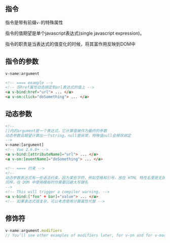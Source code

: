 
## 指令
指令是带有前缀`v-`的特殊属性

指令的值期望是单个javascript表达式(single javascript expression)。

指令的职责是当表达式的值变化的时候，将其富作用反映到DOM中

## 指令的参数
```html
v-name:argument

<!-- ==== example -->
<!-- 将href属性动态绑定到url表达式的值上 -->
<a v-bind:href="url"> ... </a>
<a v-on:click="doSomething"> ... </a>

```
## 动态参数
```html
<!-- 
[]内的argument是一个表达式，它计算值被作为最终的参数
动态参数会期望计算出一个string，null是异常，特殊值null会移除绑定
-->
v-name:[argument]
<!-- Vue 2.6.0+ -->
<a v-bind:[attributeName]="url"> ... </a>
<a v-on:[eventName]="doSomething"> ... </a>

<!-- ==== 约束 -->
<!-- 
动态参数表达式有一些语法约束，因为某些字符，例如空格和引号，放在 HTML 特性名里是无效的。
同样，在 DOM 中使用模板时你需要回避大写键名 
-->
<!-- This will trigger a compiler warning. -->
<a v-bind:['foo' + bar]="value"> ... </a>
<!-- 如果表达式很复杂，可以考虑使用计算属性代替 -->
```

## 修饰符
```js
v-name:argument.modifiers
// You’ll see other examples of modifiers later, for v-on and for v-model
```